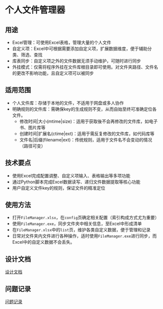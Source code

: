# 个人文件管理器

## 用途
- Excel管理：可使用Excel表格，管理大量的个人文件
- 自定义项：Excel中可根据需要添加自定义项，扩展数据维度，便于辅助分类、筛选、查找
- 库表同步：自定义项之外的文件数据无须手动维护，可随时进行同步
- 外挂模式：仅需将程序外挂在文件库根目录即可使用。对文件夹路径、文件名的更改不影响功能，且自定义项可以被同步

## 适用范围
- 个人文件库：存储于本地的文件，不适用于网盘或多人协作
- 明确规则的文件库：需确保key的生成规则不变，从而自始至终可准确定位各文件。
  - 修改时间|大小(mtime|size)：适用于获取後不会再修改的文件库，如电子书、图片库等
  - 创建时间|扩展名(ctime|ext)：适用于需反复修改的文件库，如代码库等
  - 文件名|后缀(filename|ext)：传统规则，适用于文件名不会变动的情况（路径可变）

## 技术要点
- 使用Excel完成配置调整、自定义项输入、表格输出等多项功能
- 通过Python脚本完成Excel数据读写、递归文件数据提取等核心功能
- 用户自定义文件key的规则，保证文件的精准定位

## 使用方法
- 打开`FileManager.xlsx`，在`config`页确定相关配置（索引构成方式尤为重要）
- 使用`FileManager.exe`，同步文件夹中相关信息，至Excel中形成清单
- 在`FileManager.xlsx`中的`list`页，维护各类自定义数据，便于管理和记录
- 日常对文件夹内文件进行各种操作，适时使用`FileManager.exe`进行同步，而Excel中的自定义数据不会丢失。

## 设计文档

[设计文档](design/design.html)

## 问题记录

[问题记录](design/issue.md)
